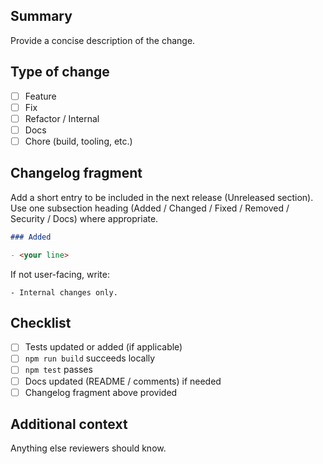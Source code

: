 ## Summary

Provide a concise description of the change.

## Type of change

- [ ] Feature
- [ ] Fix
- [ ] Refactor / Internal
- [ ] Docs
- [ ] Chore (build, tooling, etc.)

## Changelog fragment

Add a short entry to be included in the next release (Unreleased section). Use one subsection heading (Added / Changed / Fixed / Removed / Security / Docs) where appropriate.

```markdown
### Added

- <your line>
```

If not user-facing, write:

```
- Internal changes only.
```

## Checklist

- [ ] Tests updated or added (if applicable)
- [ ] `npm run build` succeeds locally
- [ ] `npm test` passes
- [ ] Docs updated (README / comments) if needed
- [ ] Changelog fragment above provided

## Additional context

Anything else reviewers should know.
